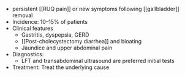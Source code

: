 - persistent [[RUQ pain]] or new symptoms following [[gallbladder]] removal
- Incidence: 10–15% of patients
- Clinical features 
	- Gastritis, dyspepsia, GERD 
	- [[Post-cholecystectomy diarrhea]] and bloating 
	- Jaundice and upper abdominal pain 
- Diagnostics: 
	- LFT and transabdominal ultrasound are preferred initial tests 
- Treatment: Treat the underlying cause 
